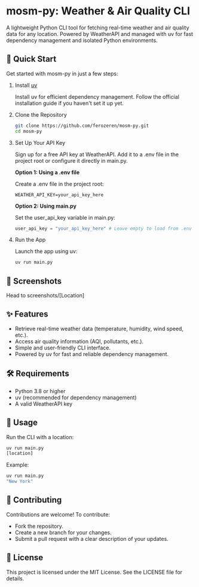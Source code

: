 # mosm-py: Weather & Air Quality CLI

A lightweight Python CLI tool for fetching real-time weather and air quality data for any location. Powered by WeatherAPI and managed with uv for fast dependency management and isolated Python environments.

## 🚀 Quick Start

Get started with mosm-py in just a few steps:

1. Install [uv](https://docs.astral.sh/uv/getting-started/installation/#standalone-installer)

   Install uv for efficient dependency management. Follow the official installation guide if you haven't set it up yet.

2. Clone the Repository

   ```bash
   git clone https://github.com/ferozeren/mosm-py.git
   cd mosm-py
   ```

3. Set Up Your API Key

   Sign up for a free API key at WeatherAPI. Add it to a .env file in the project root or configure it directly in main.py.

   **Option 1: Using a .env file**

   Create a .env file in the project root:

   ```env
   WEATHER_API_KEY=your_api_key_here
   ```

   **Option 2: Using main.py**

   Set the user_api_key variable in main.py:

   ```python
   user_api_key = "your_api_key_here" # Leave empty to load from .env
   ```

4. Run the App

   Launch the app using uv:

   ```bash
   uv run main.py
   ```

## 📸 Screenshots

Head to screenshots/[Location]

## ✨ Features

- Retrieve real-time weather data (temperature, humidity, wind speed, etc.).
- Access air quality information (AQI, pollutants, etc.).
- Simple and user-friendly CLI interface.
- Powered by uv for fast and reliable dependency management.

## 🛠️ Requirements

- Python 3.8 or higher
- uv (recommended for dependency management)
- A valid WeatherAPI key

## 📝 Usage

Run the CLI with a location:

```bash
uv run main.py
[location]
```

Example:

```bash
uv run main.py
"New York"
```

## 🤝 Contributing

Contributions are welcome! To contribute:

- Fork the repository.
- Create a new branch for your changes.
- Submit a pull request with a clear description of your updates.

## 📜 License

This project is licensed under the MIT License. See the LICENSE file for details.
